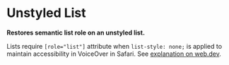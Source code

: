 # Unstyled List

**Restores semantic list role on an unstyled list.**

Lists require `[role="list"]` attribute when `list-style: none;` is applied to maintain accessibility in VoiceOver in Safari. See [explanation on web.dev](https://web.dev/articles/website-navigation#:~:text=The%20WebKit%20team%20decided%20to%20remove%20list%20semantics%2C%20when%20a%20list%20doesn%27t%20look%20like%20a%20list.).
